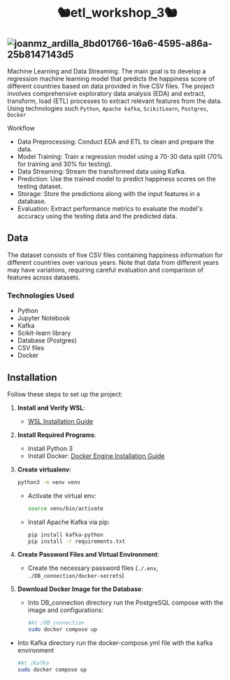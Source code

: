 <h1 align="center">🐿️etl_workshop_3🐿️</h1>

![joanmz_ardilla_8bd01766-16a6-4595-a86a-25b8147143d5](https://github.com/JoanMz/etl_workshop_3/assets/103477035/2dc296ca-af77-4197-9444-949b304f4b76)
---
Machine Learning and Data Streaming. The main goal is to develop a regression machine learning model that predicts the happiness score of different countries based on data provided in five CSV files. The project involves comprehensive exploratory data analysis (EDA) and extract, transform, load (ETL) processes to extract relevant features from the data. Using technologies such `Python`, `Apache kafka`, `ScikitLearn`, `Postgres`, `Docker`

Workflow
- Data Preprocessing: Conduct EDA and ETL to clean and prepare the data.
- Model Training: Train a regression model using a 70-30 data split (70% for training and 30% for testing).
- Data Streaming: Stream the transformed data using Kafka.
- Prediction: Use the trained model to predict happiness scores on the testing dataset.
- Storage: Store the predictions along with the input features in a database.
- Evaluation: Extract performance metrics to evaluate the model's accuracy using the testing data and the predicted data.

## Data
The dataset consists of five CSV files containing happiness information for different countries over various years. Note that data from different years may have variations, requiring careful evaluation and comparison of features across datasets.

### Technologies Used
- Python
- Jupyter Notebook
- Kafka
- Scikit-learn library
- Database (Postgres)
- CSV files
- Docker

## Installation

Follow these steps to set up the project:

1. **Install and Verify WSL**:
   - [WSL Installation Guide](https://docs.microsoft.com/en-us/learn/modules/get-started-with-windows-subsystem-for-linux/)


2. **Install Required Programs**:
   - Install Python 3
   - Install Docker: [Docker Engine Installation Guide](https://docs.docker.com/engine/install/ubuntu/)

3. **Create virtualenv**:
   ```bash
   python3 -m venv venv
   ```
   - Activate the virtual env:
     ```bash
     source venv/bin/activate
     ```
   - Install Apache Kafka via pip:
     ```bash
     pip install kafka-python
     pip install -r requirements.txt
     ```

5. **Create Password Files and Virtual Environment**:
   - Create the necessary password files (`./.env`, `./DB_connection/docker-secrets`)
  
     
3. **Download Docker Image for the Database**:
   - Into DB_connection directory run the PostgreSQL compose  with the image and configurations: 
     ```bash
     #At /DB_connection
     sudo docker compose up
     ```
  - Into Kafka directory run the docker-compose.yml file with the kafka environment
    ```bash
    #At /Kafka
    sudo docker compose up
    ```
